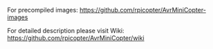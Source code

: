 For precompiled images: https://github.com/rpicopter/AvrMiniCopter-images


For detailed description please visit Wiki: https://github.com/rpicopter/AvrMiniCopter/wiki

